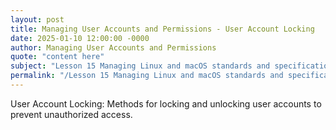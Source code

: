```yaml
---
layout: post
title: Managing User Accounts and Permissions - User Account Locking
date: 2025-01-10 12:00:00 -0000
author: Managing User Accounts and Permissions
quote: "content here"
subject: "Lesson 15 Managing Linux and macOS standards and specifications"
permalink: "/Lesson 15 Managing Linux and macOS standards and specifications/Managing User Accounts and Permissions/Managing User Accounts and Permissions - User Account Locking"
---
```


User Account Locking: Methods for locking and unlocking user accounts to prevent unauthorized access.
